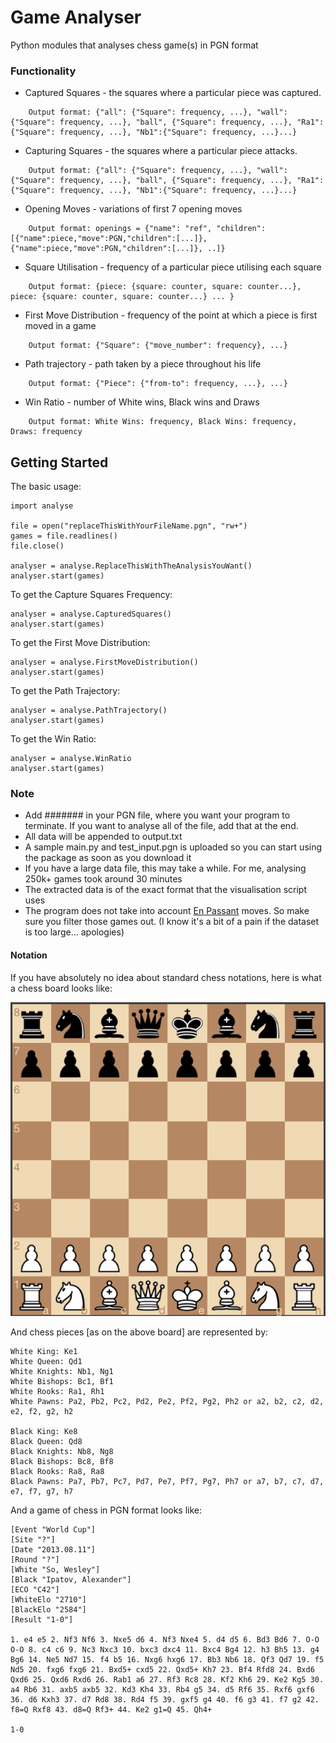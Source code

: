 # Game Analyser

Python modules that analyses chess game(s) in PGN format

### Functionality

* Captured Squares - the squares where a particular piece was captured.<br />
```
	Output format: {"all": {"Square": frequency, ...}, "wall": {"Square": frequency, ...}, "ball", {"Square": frequency, ...}, "Ra1": {"Square": frequency, ...}, "Nb1":{"Square": frequency, ...}...}
```

* Capturing Squares - the squares where a particular piece attacks.<br />
```
	Output format: {"all": {"Square": frequency, ...}, "wall": {"Square": frequency, ...}, "ball", {"Square": frequency, ...}, "Ra1": {"Square": frequency, ...}, "Nb1":{"Square": frequency, ...}...}
```

* Opening Moves - variations of first 7 opening moves<br />
```
	Output format: openings = {"name": "ref", "children": [{"name":piece,"move":PGN,"children":[...]},{"name":piece,"move":PGN,"children":[...]}, ..]}
```

* Square Utilisation - frequency of a particular piece utilising each square<br />
```
	Output format: {piece: {square: counter, square: counter...}, piece: {square: counter, square: counter...} ... }
```

* First Move Distribution - frequency of the point at which a piece is first moved in a game<br />
```
	Output format: {"Square": {"move_number": frequency}, ...}
```

* Path trajectory - path taken by a piece throughout his life<br />
```
	Output format: {"Piece": {"from-to": frequency, ...}, ...}
```

* Win Ratio - number of White wins, Black wins and Draws<br />
```
	Output format: White Wins: frequency, Black Wins: frequency, Draws: frequency
```


## Getting Started

The basic usage:

```
import analyse

file = open("replaceThisWithYourFileName.pgn", "rw+")
games = file.readlines()
file.close()

analyser = analyse.ReplaceThisWithTheAnalysisYouWant()
analyser.start(games)

```
To get the Capture Squares Frequency:

```
analyser = analyse.CapturedSquares()
analyser.start(games)
```

To get the First Move Distribution:

```
analyser = analyse.FirstMoveDistribution()
analyser.start(games)
```

To get the Path Trajectory:

```
analyser = analyse.PathTrajectory()
analyser.start(games)
```

To get the Win Ratio:

```
analyser = analyse.WinRatio
analyser.start(games)
```

### Note
* Add ####### in your PGN file, where you want your program to terminate. If you want to analyse all of the file, add that at the end.
* All data will be appended to output.txt
* A sample main.py and test\_input.pgn is uploaded so you can start using the package as soon as you download it
* If you have a large data file, this may take a while. For me, analysing 250k+ games took around 30 minutes
* The extracted data is of the exact format that the visualisation script uses
* The program does not take into account [En Passant](https://en.wikipedia.org/wiki/En_passant) moves. So make sure you filter those games out. (I know it's a bit of a pain if the dataset is too large... apologies)

#### Notation
If you have absolutely no idea about standard chess notations, here is what a chess board looks like:

![Alt text](CB.png?raw=true)

And chess pieces [as on the above board] are represented by:
```
White King: Ke1
White Queen: Qd1
White Knights: Nb1, Ng1
White Bishops: Bc1, Bf1
White Rooks: Ra1, Rh1
White Pawns: Pa2, Pb2, Pc2, Pd2, Pe2, Pf2, Pg2, Ph2 or a2, b2, c2, d2, e2, f2, g2, h2

Black King: Ke8
Black Queen: Qd8
Black Knights: Nb8, Ng8
Black Bishops: Bc8, Bf8
Black Rooks: Ra8, Ra8
Black Pawns: Pa7, Pb7, Pc7, Pd7, Pe7, Pf7, Pg7, Ph7 or a7, b7, c7, d7, e7, f7, g7, h7
```


And a game of chess in PGN format looks like:

```
[Event "World Cup"]
[Site "?"]
[Date "2013.08.11"]
[Round "?"]
[White "So, Wesley"]
[Black "Ipatov, Alexander"]
[ECO "C42"]
[WhiteElo "2710"]
[BlackElo "2584"]
[Result "1-0"]

1. e4 e5 2. Nf3 Nf6 3. Nxe5 d6 4. Nf3 Nxe4 5. d4 d5 6. Bd3 Bd6 7. O-O O-O 8. c4 c6 9. Nc3 Nxc3 10. bxc3 dxc4 11. Bxc4 Bg4 12. h3 Bh5 13. g4 Bg6 14. Ne5 Nd7 15. f4 b5 16. Nxg6 hxg6 17. Bb3 Nb6 18. Qf3 Qd7 19. f5 Nd5 20. fxg6 fxg6 21. Bxd5+ cxd5 22. Qxd5+ Kh7 23. Bf4 Rfd8 24. Bxd6 Qxd6 25. Qxd6 Rxd6 26. Rab1 a6 27. Rf3 Rc8 28. Kf2 Kh6 29. Ke2 Kg5 30. a4 Rb6 31. axb5 axb5 32. Kd3 Kh4 33. Rb4 g5 34. d5 Rf6 35. Rxf6 gxf6 36. d6 Kxh3 37. d7 Rd8 38. Rd4 f5 39. gxf5 g4 40. f6 g3 41. f7 g2 42. f8=Q Rxf8 43. d8=Q Rf3+ 44. Ke2 g1=Q 45. Qh4+ 

1-0
```
